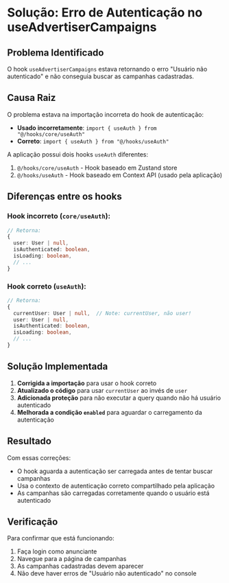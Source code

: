 # Solução: Erro de Autenticação no useAdvertiserCampaigns

## Problema Identificado

O hook `useAdvertiserCampaigns` estava retornando o erro "Usuário não autenticado" e não conseguia buscar as campanhas cadastradas.

## Causa Raiz

O problema estava na importação incorreta do hook de autenticação:
- **Usado incorretamente**: `import { useAuth } from "@/hooks/core/useAuth"`
- **Correto**: `import { useAuth } from "@/hooks/useAuth"`

A aplicação possui dois hooks `useAuth` diferentes:
1. `@/hooks/core/useAuth` - Hook baseado em Zustand store
2. `@/hooks/useAuth` - Hook baseado em Context API (usado pela aplicação)

## Diferenças entre os hooks

### Hook incorreto (`core/useAuth`):
```typescript
// Retorna:
{
  user: User | null,
  isAuthenticated: boolean,
  isLoading: boolean,
  // ...
}
```

### Hook correto (`useAuth`):
```typescript
// Retorna:
{
  currentUser: User | null,  // Note: currentUser, não user!
  user: User | null,
  isAuthenticated: boolean,
  isLoading: boolean,
  // ...
}
```

## Solução Implementada

1. **Corrigida a importação** para usar o hook correto
2. **Atualizado o código** para usar `currentUser` ao invés de `user`
3. **Adicionada proteção** para não executar a query quando não há usuário autenticado
4. **Melhorada a condição `enabled`** para aguardar o carregamento da autenticação

## Resultado

Com essas correções:
- O hook aguarda a autenticação ser carregada antes de tentar buscar campanhas
- Usa o contexto de autenticação correto compartilhado pela aplicação
- As campanhas são carregadas corretamente quando o usuário está autenticado

## Verificação

Para confirmar que está funcionando:
1. Faça login como anunciante
2. Navegue para a página de campanhas
3. As campanhas cadastradas devem aparecer
4. Não deve haver erros de "Usuário não autenticado" no console 